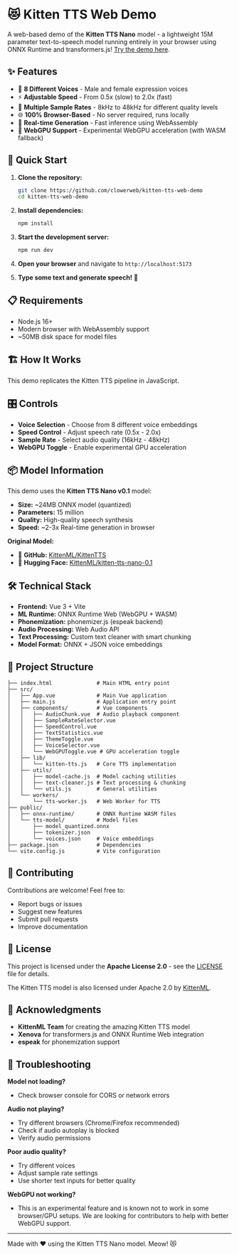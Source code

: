 # 😻 Kitten TTS Web Demo

A web-based demo of the **Kitten TTS Nano** model - a lightweight 15M parameter text-to-speech model running entirely in your browser using ONNX Runtime and transformers.js! [Try the demo here](https://clowerweb.github.io/kitten-tts-web-demo/).

## ✨ Features

- 🎤 **8 Different Voices** - Male and female expression voices
- ⚡ **Adjustable Speed** - From 0.5x (slow) to 2.0x (fast)  
- 🎵 **Multiple Sample Rates** - 8kHz to 48kHz for different quality levels
- 🌐 **100% Browser-Based** - No server required, runs locally
- 📱 **Real-time Generation** - Fast inference using WebAssembly
- 🚀 **WebGPU Support** - Experimental WebGPU acceleration (with WASM fallback)

## 🚀 Quick Start

1. **Clone the repository:**
   ```bash
   git clone https://github.com/clowerweb/kitten-tts-web-demo
   cd kitten-tts-web-demo
   ```

2. **Install dependencies:**
   ```bash
   npm install
   ```

3. **Start the development server:**
   ```bash
   npm run dev
   ```

4. **Open your browser** and navigate to `http://localhost:5173`

5. **Type some text and generate speech!** 🎉

## 📋 Requirements

- Node.js 16+
- Modern browser with WebAssembly support
- ~50MB disk space for model files

## 🏗️ How It Works

This demo replicates the Kitten TTS pipeline in JavaScript.

## 🎛️ Controls

- **Voice Selection** - Choose from 8 different voice embeddings
- **Speed Control** - Adjust speech rate (0.5x - 2.0x)
- **Sample Rate** - Select audio quality (16kHz - 48kHz)
- **WebGPU Toggle** - Enable experimental GPU acceleration

## 📦 Model Information

This demo uses the **Kitten TTS Nano v0.1** model:
- **Size:** ~24MB ONNX model (quantized)
- **Parameters:** 15 million
- **Quality:** High-quality speech synthesis
- **Speed:** ~2-3x Real-time generation in browser

**Original Model:**
- 📁 **GitHub:** [KittenML/KittenTTS](https://github.com/KittenML/KittenTTS)
- 🤗 **Hugging Face:** [KittenML/kitten-tts-nano-0.1](https://huggingface.co/KittenML/kitten-tts-nano-0.1)

## 🛠️ Technical Stack

- **Frontend:** Vue 3 + Vite
- **ML Runtime:** ONNX Runtime Web (WebGPU + WASM)
- **Phonemization:** phonemizer.js (espeak backend)
- **Audio Processing:** Web Audio API
- **Text Processing:** Custom text cleaner with smart chunking
- **Model Format:** ONNX + JSON voice embeddings

## 📁 Project Structure

```
├── index.html              # Main HTML entry point
├── src/
│   ├── App.vue             # Main Vue application
│   ├── main.js             # Application entry point
│   ├── components/         # Vue components
│   │   ├── AudioChunk.vue  # Audio playback component
│   │   ├── SampleRateSelector.vue
│   │   ├── SpeedControl.vue
│   │   ├── TextStatistics.vue
│   │   ├── ThemeToggle.vue
│   │   ├── VoiceSelector.vue
│   │   └── WebGPUToggle.vue # GPU acceleration toggle
│   ├── lib/
│   │   └── kitten-tts.js   # Core TTS implementation
│   ├── utils/
│   │   ├── model-cache.js  # Model caching utilities
│   │   ├── text-cleaner.js # Text processing & chunking
│   │   └── utils.js        # General utilities
│   └── workers/
│       └── tts-worker.js   # Web Worker for TTS
├── public/
│   ├── onnx-runtime/       # ONNX Runtime WASM files
│   └── tts-model/          # Model files
│       ├── model_quantized.onnx
│       ├── tokenizer.json
│       └── voices.json     # Voice embeddings
├── package.json            # Dependencies
└── vite.config.js          # Vite configuration
```

## 🤝 Contributing

Contributions are welcome! Feel free to:
- Report bugs or issues
- Suggest new features  
- Submit pull requests
- Improve documentation

## 📄 License

This project is licensed under the **Apache License 2.0** - see the [LICENSE](LICENSE) file for details.

The Kitten TTS model is also licensed under Apache 2.0 by [KittenML](https://github.com/KittenML).

## 🙏 Acknowledgments

- **KittenML Team** for creating the amazing Kitten TTS model
- **Xenova** for transformers.js and ONNX Runtime Web integration
- **espeak** for phonemization support

## 🐛 Troubleshooting

**Model not loading?**
- Check browser console for CORS or network errors

**Audio not playing?**
- Try different browsers (Chrome/Firefox recommended)
- Check if audio autoplay is blocked
- Verify audio permissions

**Poor audio quality?**
- Try different voices
- Adjust sample rate settings
- Use shorter text inputs for better quality

**WebGPU not working?**
- This is an experimental feature and is known not to work in some browser/GPU setups. We are looking for contributors to help with better WebGPU support.

---

Made with ❤️ using the Kitten TTS Nano model. Meow! 😻
